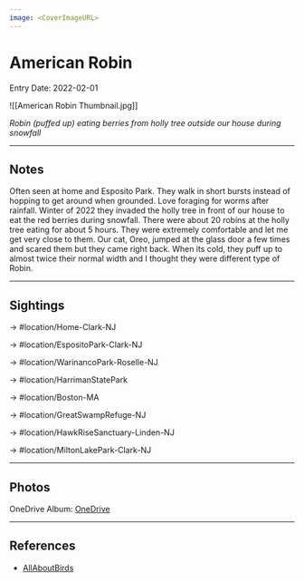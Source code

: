 ```yaml
---
image: <CoverImageURL>
---
```


# American Robin
Entry Date: 2022-02-01


![[American Robin Thumbnail.jpg]]

*Robin (puffed up) eating berries from holly tree outside our house during snowfall*


---------------------------------------------------------------
## Notes
Often seen at home and Esposito Park. They walk in short bursts instead of hopping to get around when grounded. Love foraging for worms after rainfall. Winter of 2022 they invaded the holly tree in front of our house to eat the red berries during snowfall. There were about 20 robins at the holly tree eating for about 5 hours. They were extremely comfortable and let me get very close to them. Our cat, Oreo, jumped at the glass door a few times and scared them but they came right back. When its cold, they puff up to almost twice their normal width and I thought they were different type of Robin.

---------------------------------------------------------------
## Sightings

-> #location/Home-Clark-NJ 

-> #location/EspositoPark-Clark-NJ 

-> #location/WarinancoPark-Roselle-NJ 

-> #location/HarrimanStatePark 

-> #location/Boston-MA 

-> #location/GreatSwampRefuge-NJ 

-> #location/HawkRiseSanctuary-Linden-NJ 

-> #location/MiltonLakePark-Clark-NJ 


---------------------------------------------------------------
## Photos
OneDrive Album: [OneDrive](https://1drv.ms/u/s!AvaIuMdCo_w-x1QUFgjfRUX4fg31?e=64ko1w)


---------------------------------------------------------------
## References
- [AllAboutBirds](https://www.allaboutbirds.org/guide/American_Robin/overview)